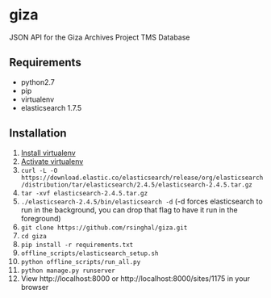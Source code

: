 # giza
JSON API for the Giza Archives Project TMS Database

## Requirements
* python2.7
* pip
* virtualenv
* elasticsearch 1.7.5

## Installation
1. [Install virtualenv](https://virtualenv.pypa.io/en/latest/installation.html)
2. [Activate virtualenv](https://virtualenv.pypa.io/en/latest/userguide.html)
3. `curl -L -O https://download.elastic.co/elasticsearch/release/org/elasticsearch/distribution/tar/elasticsearch/2.4.5/elasticsearch-2.4.5.tar.gz`
4. `tar -xvf elasticsearch-2.4.5.tar.gz`
5. `./elasticsearch-2.4.5/bin/elasticsearch -d` (-d forces elasticsearch to run in the background, you can drop that flag to have it run in the foreground)
6. `git clone https://github.com/rsinghal/giza.git`
7. `cd giza`
8. `pip install -r requirements.txt`
9. `offline_scripts/elasticsearch_setup.sh`
10. `python offline_scripts/run_all.py`
11. `python manage.py runserver`
12. View http://localhost:8000 or http://localhost:8000/sites/1175 in your browser
